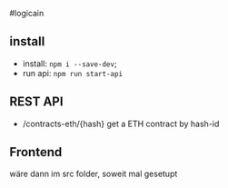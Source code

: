 #logicain

## install
- install: `npm i --save-dev`;
- run api: `npm run start-api`

## REST API
- /contracts-eth/{hash}
get a ETH contract by hash-id

## Frontend 
wäre dann im src folder, soweit mal gesetupt